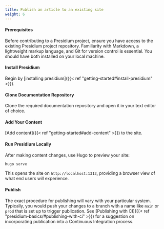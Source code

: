 ```yaml
---
title: Publish an article to an existing site
weight: 6
---
```


#### Prerequisites
Before contributing to a Presidium project, ensure you have access to the existing Presidium project repository.
Familiarity with Markdown, a lightweight markup language, and Git for version control is essential. You should have
both installed on your local machine.

#### Install Presidium

Begin by [installing presidium]({{< ref "getting-started#install-presidium" >}}).

#### Clone Documentation Repository

Clone the required documentation repository and open it in your text editor of choice.

#### Add Your Content

[Add content]({{< ref "getting-started#add-content" >}}) to the site.

#### Run Presidium Locally

After making content changes, use Hugo to preview your site:
```bash
hugo serve
```

This opens the site on `http://localhost:1313`, providing a browser view of what end users will experience.

#### Publish
The exact procedure for publishing will vary with your particular system. Typically, you would push your changes to a branch with a name like `main` or `prod` that is set up to trigger publication. See [Publishing with CI]({{< ref "presidium-basics/#publishing-with-ci" >}}) for a suggestion on incorporating publication into a Continuous Integration process.